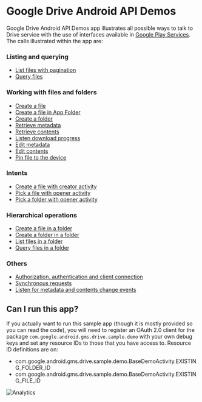 # Google Drive Android API Demos

Google Drive Android API Demos app illustrates all possible ways to talk to
Drive service with the use of interfaces available in [Google Play
Services](http://developer.android.com/google/play-services). The calls
illustrated within the app are:

### Listing and querying
* [List files with pagination](https://github.com/googledrive/android-demos/blob/master/app/src/main/java/com/google/android/gms/drive/sample/demo/ListFilesActivity.java)
* [Query files](https://github.com/googledrive/android-demos/blob/master/app/src/main/java/com/google/android/gms/drive/sample/demo/QueryFilesActivity.java)

### Working with files and folders
* [Create a file](https://github.com/googledrive/android-demos/blob/master/app/src/main/java/com/google/android/gms/drive/sample/demo/CreateFileActivity.java)
* [Create a file in App Folder](https://github.com/googledrive/android-demos/blob/master/app/src/main/java/com/google/android/gms/drive/sample/demo/CreateFileInAppFolderActivity.java)
* [Create a folder](https://github.com/googledrive/android-demos/blob/master/app/src/main/java/com/google/android/gms/drive/sample/demo/CreateFolderActivity.java)
* [Retrieve metadata](https://github.com/googledrive/android-demos/blob/master/app/src/main/java/com/google/android/gms/drive/sample/demo/RetrieveMetadataActivity.java)
* [Retrieve contents](https://github.com/googledrive/android-demos/blob/master/app/src/main/java/com/google/android/gms/drive/sample/demo/RetrieveContentsActivity.java)
* [Listen download progress](https://github.com/googledrive/android-demos/blob/master/app/src/main/java/com/google/android/gms/drive/sample/demo/RetrieveContentsWithProgressDialogActivity.java)
* [Edit metadata](https://github.com/googledrive/android-demos/blob/master/app/src/main/java/com/google/android/gms/drive/sample/demo/EditMetadataActivity.java)
* [Edit contents](https://github.com/googledrive/android-demos/blob/master/app/src/main/java/com/google/android/gms/drive/sample/demo/EditContentsActivity.java)
* [Pin file to the device](https://github.com/googledrive/android-demos/blob/master/app/src/main/java/com/google/android/gms/drive/sample/demo/PinFileActivity.java)

### Intents
* [Create a file with creator activity](https://github.com/googledrive/android-demos/blob/master/app/src/main/java/com/google/android/gms/drive/sample/demo/CreateFileWithCreatorActivity.java)
* [Pick a file with opener activity](https://github.com/googledrive/android-demos/blob/master/app/src/main/java/com/google/android/gms/drive/sample/demo/PickFileWithOpenerActivity.java)
* [Pick a folder with opener activity](https://github.com/googledrive/android-demos/blob/master/app/src/main/java/com/google/android/gms/drive/sample/demo/PickFolderWithOpenerActivity.java)

### Hierarchical operations
* [Create a file in a folder](https://github.com/googledrive/android-demos/blob/master/app/src/main/java/com/google/android/gms/drive/sample/demo/CreateFileInFolderActivity.java)
* [Create a folder in a folder](https://github.com/googledrive/android-demos/blob/master/app/src/main/java/com/google/android/gms/drive/sample/demo/CreateFolderInFolderActivity.java)
* [List files in a folder](https://github.com/googledrive/android-demos/blob/master/app/src/main/java/com/google/android/gms/drive/sample/demo/ListFilesInFolderActivity.java)
* [Query files in a folder](https://github.com/googledrive/android-demos/blob/master/app/src/main/java/com/google/android/gms/drive/sample/demo/QueryFilesInFolderActivity.java)

### Others
* [Authorization, authentication and client connection](https://github.com/googledrive/android-demos/blob/master/app/src/main/java/com/google/android/gms/drive/sample/demo/BaseDemoActivity.java)
* [Synchronous requests](https://github.com/googledrive/android-demos/blob/master/app/src/main/java/com/google/android/gms/drive/sample/demo/SyncRequestsActivity.java)
* [Listen for metadata and contents change events](https://github.com/googledrive/android-demos/blob/master/app/src/main/java/com/google/android/gms/drive/sample/demo/events/ListenChangeEventsForFilesActivity.java)

## Can I run this app?

If you actually want to run this sample app (though it is mostly provided so you
can read the code), you will need to register an OAuth 2.0 client for the
package `com.google.android.gms.drive.sample.demo` with your own debug keys
and set any resource IDs to those that you have access to. Resource ID definitions
are on:

* com.google.android.gms.drive.sample.demo.BaseDemoActivity.EXISTING_FOLDER_ID
* com.google.android.gms.drive.sample.demo.BaseDemoActivity.EXISTING_FILE_ID

![Analytics](https://ga-beacon.appspot.com/UA-46884138-1/android-demos?pixel)
